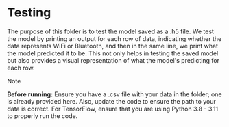 # Testing

The purpose of this folder is to test the model saved as a .h5 file. We test the model by printing an output for each row of data, indicating whether the data represents WiFi or Bluetooth, and then in the same line, we print what the model predicted it to be. This not only helps in testing the saved model but also provides a visual representation of what the model's predicting for each row.

> [!NOTE]
> **Before running:**
> Ensure you have a .csv file with your data in the folder; one is already provided here. Also, update the code to ensure the path to your data is correct.
> For TensorFlow, ensure that you are using Python 3.8 - 3.11 to properly run the code.







